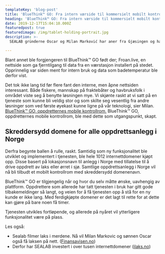 ```yaml
---
templateKey: 'blog-post'
title: 'BlueThink™ GO: Fra intern værside til kommersielt mobilt kontrollrom'
heading: 'BlueThink™ GO: Fra intern værside til kommersielt mobilt kontrollrom'
date: 2019-12-17T15:04:10.000Z
featuredpost: true
featuredimage: /img/tablet-holding-portrait.jpg
description: >- 
  SEALAB gründerne Oscar og Milan Marković har aner fra Gjæsingen og har derfor søkt tilbake til røttene i Froan når selskapet skal utvikle ny havromsteknologi. Der har de etablert SEALAB Ocean Space Senter som benyttes til testing og utvikling av ny teknologi. 

---
```

Blant annet ble forgjengeren til BlueThink™ GO født der; Froan.live, en nettside som ga fjerntilgang til data fra en værstasjon installert på stedet. Opprinnelig var siden ment for intern bruk og data som badetemperatur ble derfor vist.

Det tok ikke lang tid før flere fant den interne, men åpne nettsiden interessant. Både fiskere, mannskap på fraktebåter og havbruksfolk i området viste seg å benytte løsningen mye. Vi skjønte raskt at vi satt på en tjeneste som kunne bli veldig stor og som skilte seg vesentlig fra andre løsninger som ved første øyekast kunne ligne på vår teknologi, sier Milan. [BlueThink™ GO, oppdretternes mobile kontrollrom,](https://www.sealab.no/bluethink-go "BlueThink GO produktside") BlueThink™ GO, oppdretternes mobile kontrollrom, ble med dette som utgangspunkt, skapt. 

## Skreddersydd domene for alle oppdrettsanlegg i Norge
Derfra begynte ballen å rulle, raskt. Samtidig som ny funksjonalitet ble utviklet og implementert i tjenesten, ble hele 1012 internettdomener kjøpt opp. Disse basert på lokasjonsnavn til anlegg i Norge med tillatelse til å drive oppdrett av laks eller ørret i sjø. Samtlige oppdrettsanlegg i Norge vil nå bli tilbudt et mobilt kontrollrom med skreddersydd domenenavn.

BlueThink™ GO er tilgjengelig når og hvor du selv måtte ønske, uavhengig av plattform. Oppdrettere som allerede har tatt tjenesten i bruk har gitt gode tilbakemeldinger så langt, og veien for å få tjenesten opp å stå for en ny kunde er ikke lang. Med ferdigkjøpte domener er det lagt til rette for at dette kan gjøre på bare noen få timer.

Tjenesten utvikles fortløpende, og allerede på nyåret vil ytterligere funksjonalitet være på plass. 

Les også:
* Sealab filmer laks i merdene. Nå vil Milan Markovic og sønnen Oscar også få laksen på nett. ([Finansavisen.no](https://finansavisen.no/nyheter/teknologi/2019/12/11/7481335/sealab-filmer-laks-i-merdene.-na-vil-milan-markovic-og-sonnen-oscar-ogsa-fa-laksen-pa-nett "Finansavisen artikkel om SEALAB"))
* Derfor har SEALAB investert i over tusen internettdomener ([ilaks.no](https://ilaks.no/derfor-har-sealab-investert-i-over-tusen-internettdomener/ "iLaks artikkel om SEALAB"))
